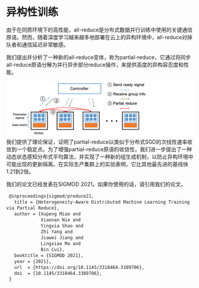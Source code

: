 异构性训练
========================================
由于在同质环境下的高性能，all-reduce是分布式数据并行训练中使用的关键通信原语。然而，随着深度学习越来越多地部署在云上的异构环境中，all-reduce对掉队者和通信延迟非常敏感。

我们提出并分析了一种新的all-reduce变体，称为partial-reduce，它通过将同步all-reduce原语分解为并行异步部分reduce操作，来提供高度的异构容忍度和性能。

![](preduce.png)
我们提供了理论保证，证明了partial-reduce以类似于分布式SGD的次线性速率收敛到一个稳定点。为了增强partial-reduce原语的收敛性，我们进一步提出了一种动态状态感知分布式平均算法，并实现了一种新的组生成机制，以防止异构环境中可能出现的更新隔离。在实际生产集群上的实验表明，它比其他最先进的基线快1.21到2倍。

我们的论文已经发表在SIGMOD 2021。如果你使用的话，请引用我们的论文。

```
 @inproceedings{sigmod/preduce21,
   title = {Heterogeneity-Aware Distributed Machine Learning Training via Partial Reduce},
   author = {Xupeng Miao and
             Xiaonan Nie and
             Yingxia Shao and
             Zhi Yang and
             Jiawei Jiang and
             Lingxiao Ma and
             Bin Cui},
   booktitle = {SIGMOD 2021},
   year = {2021},
   url  = {https://doi.org/10.1145/3318464.3389706},
   doi  = {10.1145/3318464.3389706},
 }
```
